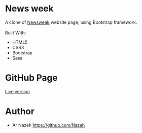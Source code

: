 # News week
A clone of [Newsweek](https://www.newsweek.com/) website page, using Bootstrap framework.<br>
<br>
Built With:
* HTML5
* CSS3
* Bootstrap
* Sass

# GitHub Page
[Live version]()

# Author
* Ar Nazeh https://github.com/Nazeh